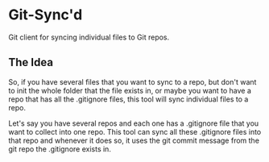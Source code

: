 # Git-Sync'd
Git client for syncing individual files to Git repos. 

## The Idea
So, if you have several files that you want to sync to a repo, but don't want to init the whole folder that the file exists in, or maybe you want to have a repo that has all the .gitignore files, this tool will sync individual files to a repo. 

Let's say you have several repos and each one has a .gitignore file that you want to collect into one repo. This tool can sync all these .gitignore files into that repo and whenever it does so, it uses the git commit message from the git repo the .gitignore exists in.
